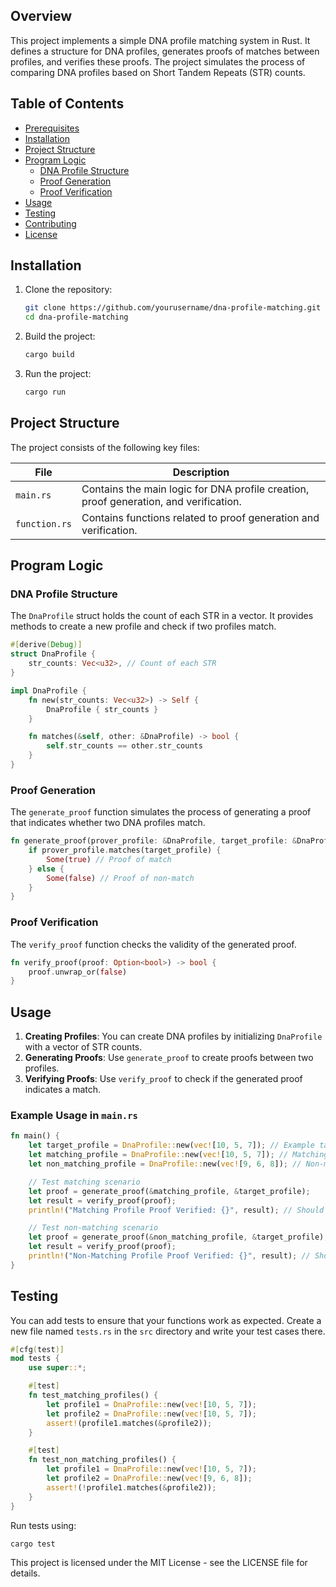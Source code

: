 ## Overview
This project implements a simple DNA profile matching system in Rust. It defines a structure for DNA profiles, generates proofs of matches between profiles, and verifies these proofs. The project simulates the process of comparing DNA profiles based on Short Tandem Repeats (STR) counts.

## Table of Contents
- [Prerequisites](#prerequisites)
- [Installation](#installation)
- [Project Structure](#project-structure)
- [Program Logic](#program-logic)
  - [DNA Profile Structure](#dna-profile-structure)
  - [Proof Generation](#proof-generation)
  - [Proof Verification](#proof-verification)
- [Usage](#usage)
- [Testing](#testing)
- [Contributing](#contributing)
- [License](#license)

## Installation
1. Clone the repository:
   ```bash
   git clone https://github.com/yourusername/dna-profile-matching.git
   cd dna-profile-matching
   ```

2. Build the project:
   ```bash
   cargo build
   ```

3. Run the project:
   ```bash
   cargo run
   ```

## Project Structure
The project consists of the following key files:

| File                  | Description                                                   |
|-----------------------|---------------------------------------------------------------|
| `main.rs`             | Contains the main logic for DNA profile creation, proof generation, and verification. |
| `function.rs`         | Contains functions related to proof generation and verification. |

## Program Logic

### DNA Profile Structure
The `DnaProfile` struct holds the count of each STR in a vector. It provides methods to create a new profile and check if two profiles match.

```rust
#[derive(Debug)]
struct DnaProfile {
    str_counts: Vec<u32>, // Count of each STR
}

impl DnaProfile {
    fn new(str_counts: Vec<u32>) -> Self {
        DnaProfile { str_counts }
    }

    fn matches(&self, other: &DnaProfile) -> bool {
        self.str_counts == other.str_counts
    }
}
```

### Proof Generation
The `generate_proof` function simulates the process of generating a proof that indicates whether two DNA profiles match.

```rust
fn generate_proof(prover_profile: &DnaProfile, target_profile: &DnaProfile) -> Option<bool> {
    if prover_profile.matches(target_profile) {
        Some(true) // Proof of match
    } else {
        Some(false) // Proof of non-match
    }
}
```

### Proof Verification
The `verify_proof` function checks the validity of the generated proof.

```rust
fn verify_proof(proof: Option<bool>) -> bool {
    proof.unwrap_or(false)
}
```

## Usage
1. **Creating Profiles**: You can create DNA profiles by initializing `DnaProfile` with a vector of STR counts.
2. **Generating Proofs**: Use `generate_proof` to create proofs between two profiles.
3. **Verifying Proofs**: Use `verify_proof` to check if the generated proof indicates a match.

### Example Usage in `main.rs`
```rust
fn main() {
    let target_profile = DnaProfile::new(vec![10, 5, 7]); // Example target profile
    let matching_profile = DnaProfile::new(vec![10, 5, 7]); // Matching profile
    let non_matching_profile = DnaProfile::new(vec![9, 6, 8]); // Non-matching profile

    // Test matching scenario
    let proof = generate_proof(&matching_profile, &target_profile);
    let result = verify_proof(proof);
    println!("Matching Profile Proof Verified: {}", result); // Should print true

    // Test non-matching scenario
    let proof = generate_proof(&non_matching_profile, &target_profile);
    let result = verify_proof(proof);
    println!("Non-Matching Profile Proof Verified: {}", result); // Should print false
}
```

## Testing
You can add tests to ensure that your functions work as expected. Create a new file named `tests.rs` in the `src` directory and write your test cases there.

```rust
#[cfg(test)]
mod tests {
    use super::*;

    #[test]
    fn test_matching_profiles() {
        let profile1 = DnaProfile::new(vec![10, 5, 7]);
        let profile2 = DnaProfile::new(vec![10, 5, 7]);
        assert!(profile1.matches(&profile2));
    }

    #[test]
    fn test_non_matching_profiles() {
        let profile1 = DnaProfile::new(vec![10, 5, 7]);
        let profile2 = DnaProfile::new(vec![9, 6, 8]);
        assert!(!profile1.matches(&profile2));
    }
}
```

Run tests using:
```bash
cargo test
```
This project is licensed under the MIT License - see the LICENSE file for details.

